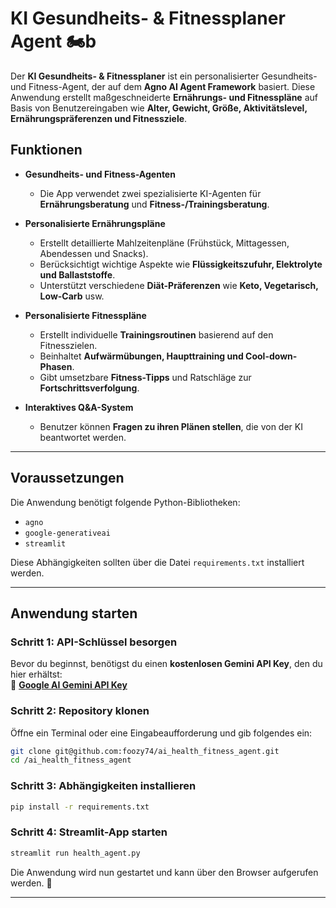 # **KI Gesundheits- & Fitnessplaner Agent 🏍b️**

Der **KI Gesundheits- & Fitnessplaner** ist ein personalisierter Gesundheits- und Fitness-Agent, der auf dem **Agno AI Agent Framework** basiert. Diese Anwendung erstellt maßgeschneiderte **Ernährungs- und Fitnesspläne** auf Basis von Benutzereingaben wie **Alter, Gewicht, Größe, Aktivitätslevel, Ernährungspräferenzen und Fitnessziele**.  

## **Funktionen**  

- **Gesundheits- und Fitness-Agenten**  
  - Die App verwendet zwei spezialisierte KI-Agenten für **Ernährungsberatung** und **Fitness-/Trainingsberatung**.  

- **Personalisierte Ernährungspläne**  
  - Erstellt detaillierte Mahlzeitenpläne (Frühstück, Mittagessen, Abendessen und Snacks).  
  - Berücksichtigt wichtige Aspekte wie **Flüssigkeitszufuhr, Elektrolyte und Ballaststoffe**.  
  - Unterstützt verschiedene **Diät-Präferenzen** wie **Keto, Vegetarisch, Low-Carb** usw.  

- **Personalisierte Fitnesspläne**  
  - Erstellt individuelle **Trainingsroutinen** basierend auf den Fitnesszielen.  
  - Beinhaltet **Aufwärmübungen, Haupttraining und Cool-down-Phasen**.  
  - Gibt umsetzbare **Fitness-Tipps** und Ratschläge zur **Fortschrittsverfolgung**.  

- **Interaktives Q&A-System**  
  - Benutzer können **Fragen zu ihren Plänen stellen**, die von der KI beantwortet werden.  

---

## **Voraussetzungen**  

Die Anwendung benötigt folgende Python-Bibliotheken:  

- `agno`  
- `google-generativeai`  
- `streamlit`  

Diese Abhängigkeiten sollten über die Datei `requirements.txt` installiert werden.  

---

## **Anwendung starten**  

### **Schritt 1: API-Schlüssel besorgen**  
Bevor du beginnst, benötigst du einen **kostenlosen Gemini API Key**, den du hier erhältst:  
🔗 **[Google AI Gemini API Key](https://aistudio.google.com/apikey)**  

### **Schritt 2: Repository klonen**  
Öffne ein Terminal oder eine Eingabeaufforderung und gib folgendes ein:  
```bash
git clone git@github.com:foozy74/ai_health_fitness_agent.git
cd /ai_health_fitness_agent
```

### **Schritt 3: Abhängigkeiten installieren**  
```bash
pip install -r requirements.txt
```

### **Schritt 4: Streamlit-App starten**  
```bash
streamlit run health_agent.py
```

Die Anwendung wird nun gestartet und kann über den Browser aufgerufen werden. 🚀  

---
